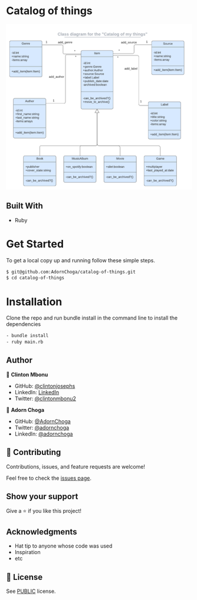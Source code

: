 # Catalog of things

![screenshot](./catalog_of_my_things.png)

## Built With

- Ruby

# Get Started
To get a local copy up and running follow these simple steps.

```bash
$ git@github.com:AdornChoga/catalog-of-things.git
$ cd catalog-of-things

```

# Installation
Clone the repo and run bundle install in the command line to install the dependencies

```bash
- bundle install
- ruby main.rb
```

## Author

👤 **Clinton Mbonu**

- GitHub: [@clintonjosephs](https://github.com/clintonjosephs)
- LinkedIn: [LinkedIn](https://linkedin.com/in/clinton-mbonu)
- Twitter: [@clintonmbonu2](https://twitter.com/clintonmbonu2)

👤 **Adorn Choga**

- GitHub: [@AdornChoga](https://github.com/AdornChoga)
- Twitter: [@adornchoga](https://twitter.com/adorn_choga)
- LinkedIn: [@adornchoga](https://www.linkedin.com/in/adorn-choga)

## 🤝 Contributing

Contributions, issues, and feature requests are welcome!

Feel free to check the [issues page](../../issues/).

## Show your support

Give a ⭐️ if you like this project!

## Acknowledgments

- Hat tip to anyone whose code was used
- Inspiration
- etc

## 📝 License

See [PUBLIC](./LICENSE) license.
